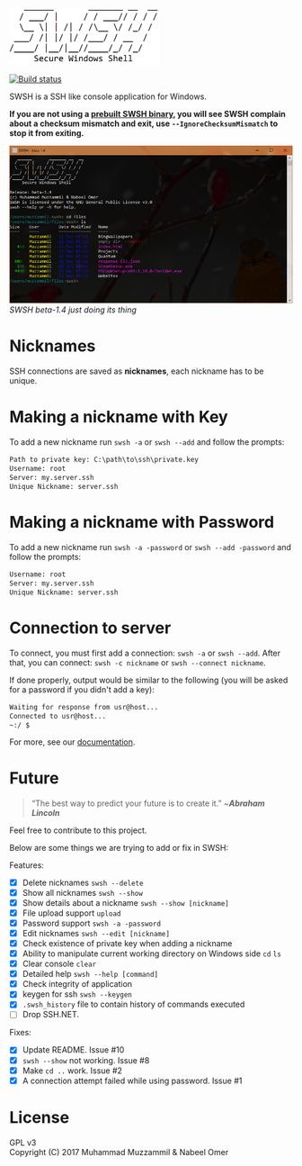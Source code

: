 <img src=".images/ascii-swsh.png" width="auto" height="100px"/>

[![Build status](https://ci.appveyor.com/api/projects/status/s8ingehivcjcp084/branch/master?svg=true)](https://ci.appveyor.com/project/muhammadmuzzammil1998/swsh/branch/master)
  		  
SWSH is a SSH like console application for Windows.

**If you are not using a [prebuilt SWSH binary](https://github.com/SecureWindowsShell/SWSH/releases), you will see SWSH complain about a checksum mismatch and exit, use `--IgnoreChecksumMismatch` to stop it from exiting.**

![SWSH just doing its thing](.images/cdls.PNG)
*SWSH beta-1.4 just doing its thing*

# Nicknames
SSH connections are saved as **nicknames**, each nickname has to be unique.

# Making a nickname with Key
To add a new nickname run ```swsh -a``` or ```swsh --add``` and follow the prompts:
```
Path to private key: C:\path\to\ssh\private.key
Username: root
Server: my.server.ssh
Unique Nickname: server.ssh
```
# Making a nickname with Password
To add a new nickname run ```swsh -a -password``` or ```swsh --add -password``` and follow the prompts:
```
Username: root
Server: my.server.ssh
Unique Nickname: server.ssh
```
# Connection to server
To connect, you must first add a connection: ```swsh -a``` or ```swsh --add```. After that, you can connect: ```swsh -c nickname``` or ```swsh --connect nickname```.

If done properly, output would be similar to the following (you will be asked for a password if you didn't add a key):
```
Waiting for response from usr@host...
Connected to usr@host...
~:/ $ 
```
For more, see our [documentation](DOCUMENTATION.md).

# Future
> “The best way to predict your future is to create it.” ~***Abraham Lincoln***

Feel free to contribute to this project.

Below are some things we are trying to add or fix in SWSH:

Features:
- [x] Delete nicknames ```swsh --delete```
- [x] Show all nicknames ```swsh --show```
- [x] Show details about a nickname ```swsh --show [nickname]```
- [x] File upload support ```upload```
- [x] Password support ```swsh -a -password```
- [x] Edit nicknames ```swsh --edit [nickname]```
- [x] Check existence of private key when adding a nickname
- [x] Ability to manipulate current working directory on Windows side ```cd``` ```ls```
- [x] Clear console ```clear```
- [x] Detailed help ```swsh --help [command]```
- [x] Check integrity of application
- [x] keygen for ssh ```swsh --keygen```
- [x] ```.swsh_history``` file to contain history of commands executed
- [ ] Drop SSH.NET.

Fixes:
- [x] Update README. Issue #10
- [x] ```swsh --show``` not working. Issue #8
- [x] Make ```cd ..``` work. Issue #2
- [x] A connection attempt failed while using password. Issue #1

# License
GPL v3<br>
Copyright (C) 2017  Muhammad Muzzammil & Nabeel Omer

 
